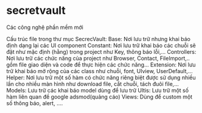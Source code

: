 # secretvault
Các công nghệ phần mềm mới

Cấu trúc file trong thư mục SecrecVault:
	Base: Nơi lưu trữ nhưng khai báo định dạng lại các UI component
	Constant: Nơi lưu trữ khai báo các chuỗi sẽ đặt như mặc định (hằng) trong project như Key, thông báo lỗi,...
	Controllers: Nơi lưu trữ các chức năng của project như Browser, Contact, FileImport,.. gồm file giao diện và code để thực hiện các chức năng...
	Extension: Nơi lưu trữ khai báo mở rộng của các class như chuỗi, font, UIview, UserDefault,...
	Helper: Nơi lưu trữ một số hàm có chức năng riêng biệt được sử dụng nhiều lần cho nhiều màn hình như download file, cắt chuỗi, tách đuôi file,...
	Models: Lưu trữ các khai báo model dùng để lưu trữ
	Ultis: Lưu trữ một số hàm liên quan đề google adsmod(quảng cáo)
	Views: Dùng để custom một số thông báo, alert, ....
	
